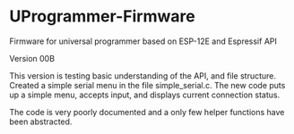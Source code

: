 # UProgrammer-Firmware
Firmware for universal programmer based on ESP-12E and Espressif API

Version  00B

This version is testing basic understanding of the API, and file structure.
Created a simple serial menu in the file simple_serial.c.  The new code puts up a simple menu, accepts input, and displays current connection status.

The code is very poorly documented and a only few helper functions have been abstracted.
